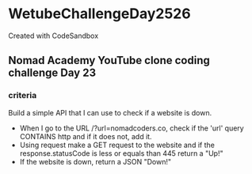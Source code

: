 # WetubeChallengeDay2526
Created with CodeSandbox

## Nomad Academy YouTube clone coding challenge Day 23
### criteria

Build a simple API that I can use to check if a website is down.
- When I go to the URL /?url=nomadcoders.co, check if the 'url' query CONTAINS http and if it does not, add it.
- Using request make a GET request to the website and if the response.statusCode is less or equals than 445 return a "Up!"
- If the website is down, return a JSON "Down!"
